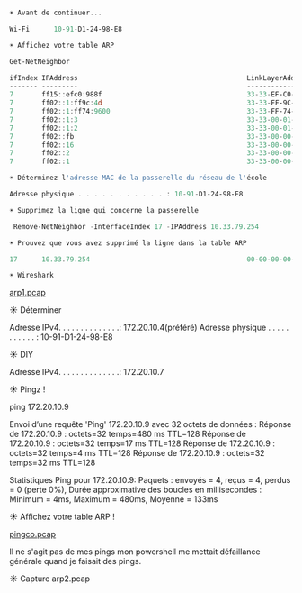 ```powershell

☀️ Avant de continuer...

Wi-Fi      10-91-D1-24-98-E8

☀️ Affichez votre table ARP

Get-NetNeighbor

ifIndex IPAddress                                          LinkLayerAddress      State       PolicyStore
------- ---------                                          ----------------      -----       -----------
7       ff15::efc0:988f                                    33-33-EF-C0-98-8F     Permanent   ActiveStore
7       ff02::1:ff9c:4d                                    33-33-FF-9C-00-4D     Permanent   ActiveStore
7       ff02::1:ff74:9600                                  33-33-FF-74-96-00     Permanent   ActiveStore
7       ff02::1:3                                          33-33-00-01-00-03     Permanent   ActiveStore
7       ff02::1:2                                          33-33-00-01-00-02     Permanent   ActiveStore
7       ff02::fb                                           33-33-00-00-00-FB     Permanent   ActiveStore
7       ff02::16                                           33-33-00-00-00-16     Permanent   ActiveStore
7       ff02::2                                            33-33-00-00-00-02     Permanent   ActiveStore
7       ff02::1                                            33-33-00-00-00-01     Permanent   ActiveStore

☀️ Déterminez l'adresse MAC de la passerelle du réseau de l'école

Adresse physique . . . . . . . . . . . : 10-91-D1-24-98-E8

☀️ Supprimez la ligne qui concerne la passerelle

 Remove-NetNeighbor -InterfaceIndex 17 -IPAddress 10.33.79.254

☀️ Prouvez que vous avez supprimé la ligne dans la table ARP

17      10.33.79.254                                       00-00-00-00-00-00     Unreachable ActiveStore

☀️ Wireshark
```
[arp1.pcap](./arp1.pcap)

☀️ Déterminer

Adresse IPv4. . . . . . . . . . . . . .: 172.20.10.4(préféré)
Adresse physique . . . . . . . . . . . : 10-91-D1-24-98-E8

☀️ DIY

Adresse IPv4. . . . . . . . . . . . . .: 172.20.10.7

☀️ Pingz !

ping 172.20.10.9

Envoi d’une requête 'Ping'  172.20.10.9 avec 32 octets de données :
Réponse de 172.20.10.9 : octets=32 temps=480 ms TTL=128
Réponse de 172.20.10.9 : octets=32 temps=17 ms TTL=128
Réponse de 172.20.10.9 : octets=32 temps=4 ms TTL=128
Réponse de 172.20.10.9 : octets=32 temps=32 ms TTL=128

Statistiques Ping pour 172.20.10.9:
    Paquets : envoyés = 4, reçus = 4, perdus = 0 (perte 0%),
Durée approximative des boucles en millisecondes :
    Minimum = 4ms, Maximum = 480ms, Moyenne = 133ms

☀️ Affichez votre table ARP !

[pingco.pcap](./pingco.pcap)

Il ne s'agit pas de mes pings mon powershell me mettait défaillance générale quand je faisait des pings.

☀️ Capture arp2.pcap


